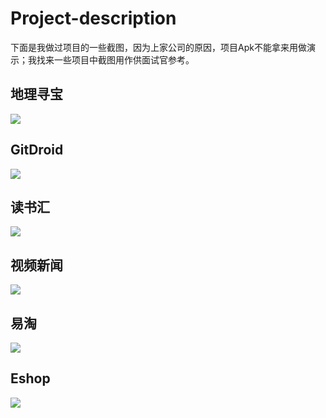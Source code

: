 # Project-description

下面是我做过项目的一些截图，因为上家公司的原因，项目Apk不能拿来用做演示；我找来一些项目中截图用作供面试官参考。

## 地理寻宝

![](http://ovmzdfex7.bkt.clouddn.com/17-9-14/35131440.jpg)

## GitDroid

![](http://ovmzdfex7.bkt.clouddn.com/17-9-14/21797025.jpg)

## 读书汇

![](http://ovmzdfex7.bkt.clouddn.com/17-9-14/47595955.jpg)

## 视频新闻

![](http://ovmzdfex7.bkt.clouddn.com/17-9-14/31787225.jpg)

## 易淘

![](http://ovmzdfex7.bkt.clouddn.com/17-9-14/17079625.jpg)

## Eshop

![](http://ovmzdfex7.bkt.clouddn.com/17-9-14/4558243.jpg)
